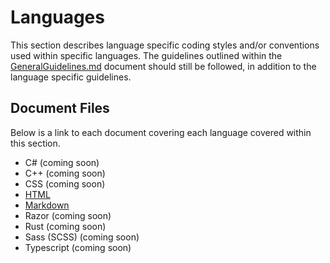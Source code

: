 # Languages

This section describes language specific coding styles and/or conventions used within specific languages. The guidelines outlined within the [GeneralGuidelines.md](../GeneralGuidelines.md) document should still be followed, in addition to the language specific guidelines.

## Document Files

Below is a link to each document covering each language covered within this section.

- C# (coming soon)
- C++ (coming soon)
- CSS (coming soon)
- [HTML](HTML.md)
- [Markdown](Markdown.md)
- Razor (coming soon)
- Rust (coming soon)
- Sass (SCSS) (coming soon)
- Typescript (coming soon)
